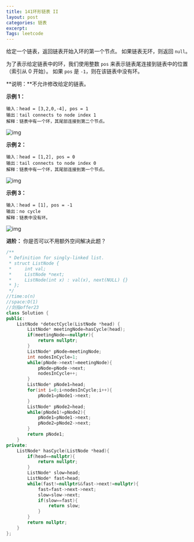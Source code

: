 ```yaml
---
title: 141环形链表 II
layout: post
categories: 链表
excerpt: 
Tags: leetcode
---
```


给定一个链表，返回链表开始入环的第一个节点。 如果链表无环，则返回 `null`。

为了表示给定链表中的环，我们使用整数 `pos` 来表示链表尾连接到链表中的位置（索引从 0 开始）。 如果 `pos` 是 `-1`，则在该链表中没有环。

**说明：**不允许修改给定的链表。

 

**示例 1：**

```
输入：head = [3,2,0,-4], pos = 1
输出：tail connects to node index 1
解释：链表中有一个环，其尾部连接到第二个节点。
```

![img](https://assets.leetcode-cn.com/aliyun-lc-upload/uploads/2018/12/07/circularlinkedlist.png)

**示例 2：**

```
输入：head = [1,2], pos = 0
输出：tail connects to node index 0
解释：链表中有一个环，其尾部连接到第一个节点。
```

![img](https://assets.leetcode-cn.com/aliyun-lc-upload/uploads/2018/12/07/circularlinkedlist_test2.png)

**示例 3：**

```
输入：head = [1], pos = -1
输出：no cycle
解释：链表中没有环。
```

![img](https://assets.leetcode-cn.com/aliyun-lc-upload/uploads/2018/12/07/circularlinkedlist_test3.png)

 

**进阶：**
你是否可以不用额外空间解决此题？

```c++
/**
 * Definition for singly-linked list.
 * struct ListNode {
 *     int val;
 *     ListNode *next;
 *     ListNode(int x) : val(x), next(NULL) {}
 * };
 */
//time:o(n)
//space:O(1)
//剑指offer23
class Solution {
public:
    ListNode *detectCycle(ListNode *head) {
        ListNode* meetingNode=hasCycle(head);
        if(meetingNode==nullptr){
            return nullptr;
        }
        ListNode* pNode=meetingNode;
        int nodesInCycle=1;
        while(pNode->next!=meetingNode){
            pNode=pNode->next;
            nodesInCycle++;
        }
        ListNode* pNode1=head;
        for(int i=0;i<nodesInCycle;i++){
            pNode1=pNode1->next;
        }
        ListNode* pNode2=head;
        while(pNode1!=pNode2){
            pNode1=pNode1->next;
            pNode2=pNode2->next;
        }
        return pNode1;
    }
private:
    ListNode* hasCycle(ListNode *head){
        if(head==nullptr){
            return nullptr;
        }
        ListNode* slow=head;
        ListNode* fast=head;
        while(fast!=nullptr&&fast->next!=nullptr){
            fast=fast->next->next;
            slow=slow->next;
            if(slow==fast){
                return slow;
            }
        }
        return nullptr;
    }
};
```

